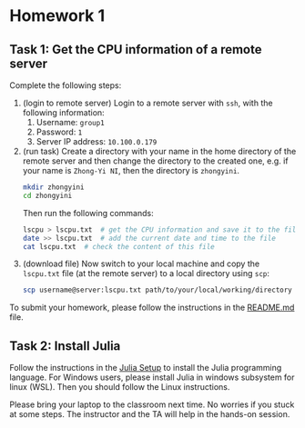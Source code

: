 # Homework 1

## Task 1: Get the CPU information of a remote server

Complete the following steps:

1. (login to remote server) Login to a remote server with `ssh`, with the following information:
   1. Username: `group1`
   2. Password: `1`
   3. Server IP address: `10.100.0.179`
2. (run task) Create a directory with your name in the home directory of the remote server and then change the directory to the created one, e.g. if your name is `Zhong-Yi NI`, then the directory is `zhongyini`.
    ```bash
    mkdir zhongyini
    cd zhongyini
    ```
    Then run the following commands:
    ```bash
    lscpu > lscpu.txt  # get the CPU information and save it to the file
    date >> lscpu.txt  # add the current date and time to the file
    cat lscpu.txt  # check the content of this file
    ```
3. (download file) Now switch to your local machine and copy the `lscpu.txt` file (at the remote server) to a local directory using `scp`:
    ```bash
    scp username@server:lscpu.txt path/to/your/local/working/directory
    ```

To submit your homework, please follow the instructions in the [README.md](../README.md) file.

## Task 2: Install Julia

Follow the instructions in the [Julia Setup](http://scfp.jinguo-group.science/chap1-julia/julia-setup.html) to install the Julia programming language.
For Windows users, please install Julia in windows subsystem for linux (WSL). Then you should follow the Linux instructions.

Please bring your laptop to the classroom next time.
No worries if you stuck at some steps. The instructor and the TA will help in the hands-on session.